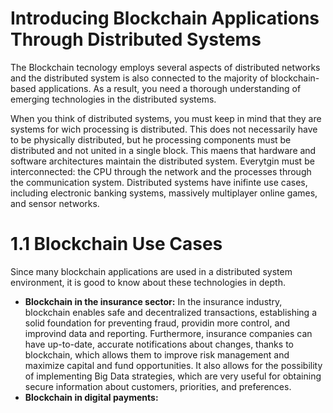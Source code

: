 # Introducing Blockchain Applications Through Distributed Systems

The Blockchain tecnology employs several aspects of distributed networks and the distributed system is also connected to the majority of blockchain-based applications.
As a result, you need a thorough understanding of emerging technologies in the distributed systems.

When you think of distributed systems, you must keep in mind that they are systems for wich processing is distributed. This does not necessarily have to be physically distributed, but he processing components must be distributed and not united in a single block. 
This maens that hardware and software architectures maintain the distributed system.
Everytgin must be interconnected: the CPU through the network and the processes through the communication system. Distributed systems have inifinte use cases, including electronic banking systems, massively multiplayer online games, and sensor networks.

# 1.1 Blockchain Use Cases

Since many blockchain applications are used in a distributed system environment, it is good to know about these technologies in depth.

* **Blockchain in the insurance sector:** In the insurance industry, blockchain enables safe and decentralized transactions, establishing a solid foundation for preventing fraud, providin more control, and improvind data and reporting. Furthermore, insurance companies can have up-to-date, accurate notifications about changes, thanks to blockchain, which allows them to improve risk management and maximize capital and fund opportunities. It also allows for the possibility of implementing Big Data strategies, which are very useful for obtaining secure information about customers, priorities, and preferences.
* **Blockchain in digital payments:**